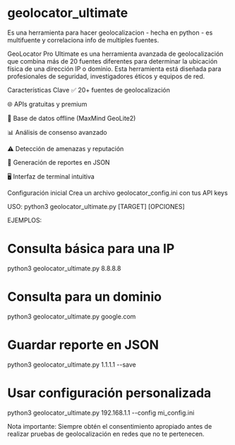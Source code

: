 # geolocator_ultimate
Es una herramienta para hacer geolocalizacion - hecha en python - es multifuente y correlaciona info de multiples fuentes.

GeoLocator Pro Ultimate es una herramienta avanzada de geolocalización que combina más de 20 fuentes diferentes para determinar la ubicación física de una dirección IP o dominio. Esta herramienta está diseñada para profesionales de seguridad, investigadores éticos y equipos de red.

Características Clave
✅ 20+ fuentes de geolocalización

🌐 APIs gratuitas y premium

💾 Base de datos offline (MaxMind GeoLite2)

📊 Análisis de consenso avanzado

⚠️ Detección de amenazas y reputación

📁 Generación de reportes en JSON

🖥️ Interfaz de terminal intuitiva

Configuración inicial
Crea un archivo geolocator_config.ini con tus API keys

USO: python3 geolocator_ultimate.py [TARGET] [OPCIONES]

EJEMPLOS: 
# Consulta básica para una IP
python3 geolocator_ultimate.py 8.8.8.8

# Consulta para un dominio
python3 geolocator_ultimate.py google.com

# Guardar reporte en JSON
python3 geolocator_ultimate.py 1.1.1.1 --save

# Usar configuración personalizada
python3 geolocator_ultimate.py 192.168.1.1 --config mi_config.ini

Nota importante: Siempre obtén el consentimiento apropiado antes de realizar pruebas de geolocalización en redes que no te pertenecen.
